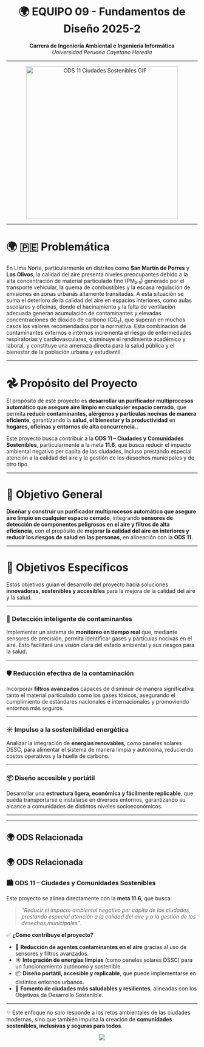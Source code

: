 <h1 align="center">🌍 <strong>EQUIPO 09 - Fundamentos de Diseño 2025-2</strong></h1>

<p align="center">
  <strong>Carrera de Ingeniería Ambiental e Ingeniería Informática</strong><br>
  <em>Universidad Peruana Cayetano Heredia</em>
</p>

---

<p align="center">
  <img src="https://aquafondo.org.pe/wp-content/themes/theme_2024/images/11-Ciudades-1.gif" alt="ODS 11 Ciudades Sostenibles GIF" width="400">
</p>

---
# 🌍 🇵🇪 Problemática  

En Lima Norte, particularmente en distritos como **San Martín de Porres** y **Los Olivos**, la calidad del aire presenta niveles preocupantes debido a la alta concentración de material particulado fino (PM₂.₅) generado por el transporte vehicular, la quema de combustibles y la escasa regulación de emisiones en zonas urbanas altamente transitadas. A esta situación se suma el deterioro de la calidad del aire en espacios interiores, como aulas escolares y oficinas, donde el hacinamiento y la falta de ventilación adecuada generan acumulación de contaminantes y elevadas concentraciones de dióxido de carbono (CO₂), que superan en muchos casos los valores recomendados por la normativa. Esta combinación de contaminantes externos e internos incrementa el riesgo de enfermedades respiratorias y cardiovasculares, disminuye el rendimiento académico y laboral, y constituye una amenaza directa para la salud pública y el bienestar de la población urbana y estudiantil.

---

# 𖣘 Propósito del Proyecto  

El propósito de este proyecto es **desarrollar un purificador multiprocesos automático que asegure aire limpio en cualquier espacio cerrado**, que permita **reducir contaminantes, alérgenos y partículas nocivas de manera eficiente**, garantizando la **salud, el bienestar y la productividad** en **hogares, oficinas y entornos de alta concurrencia.**.  

Este proyecto busca contribuir a la **ODS 11 – Ciudades y Comunidades Sostenibles**, particularmente a la meta **11.6**, que busca reducir el impacto ambiental negativo per capita de las ciudades, incluso prestando especial atención a la calidad del aire y la gestión de los desechos municipales y de otro tipo.

---

# 🎯 Objetivo General  

**Diseñar y construir un purificador multiprocesos automático que asegure aire limpio en cualquier espacio cerrado**, integrando **sensores de detección de componentes peligrosos en el aire y filtros de alta eficiencia**, con el propósito de **mejorar la calidad del aire en interiores y reducir los riesgos de salud en las personas**, en alineación con la **ODS 11**.  

---

# 📝 Objetivos Específicos  

Estos objetivos guían el desarrollo del proyecto hacia soluciones **innovadoras, sostenibles y accesibles** para la mejora de la calidad del aire y la salud.  

---

### 🔎 Detección inteligente de contaminantes  
Implementar un sistema de **monitoreo en tiempo real** que, mediante sensores de precisión, permita identificar gases y partículas nocivas en el aire. Esto facilitará una visión clara del estado ambiental y sus riesgos para la salud.  

---

### 🛡️ Reducción efectiva de la contaminación  
Incorporar **filtros avanzados** capaces de disminuir de manera significativa tanto el material particulado como los gases tóxicos, asegurando el cumplimiento de estándares nacionales e internacionales y promoviendo entornos más seguros.  

---

### ☀️ Impulso a la sostenibilidad energética  
Analizar la integración de **energías renovables**, como paneles solares DSSC, para alimentar el sistema de manera limpia y autónoma, reduciendo costos operativos y la huella de carbono.  

---

### 📦 Diseño accesible y portátil  
Desarrollar una **estructura ligera, económica y fácilmente replicable**, que pueda transportarse e instalarse en diversos entornos, garantizando su alcance a comunidades de distintos niveles socioeconómicos.  

---

---
## 🌍 ODS Relacionada

## 🌍 ODS Relacionada  

### 🏙️ **ODS 11 – Ciudades y Comunidades Sostenibles**  

Este proyecto se alinea directamente con la **meta 11.6**, que busca:  

> *“Reducir el impacto ambiental negativo per cápita de las ciudades, prestando especial atención a la calidad del aire y a la gestión de los desechos municipales”*.  

✅ **¿Cómo contribuye el proyecto?**  
- 🌱 **Reducción de agentes contaminantes en el aire** gracias al uso de sensores y filtros avanzados.  
- ☀️ **Integración de energías limpias** (como paneles solares DSSC) para un funcionamiento autónomo y sostenible.  
- 📦 **Diseño portátil, accesible y replicable**, que puede implementarse en distintos entornos urbanos.  
- 💚 **Fomento de ciudades más saludables y resilientes**, alineadas con los Objetivos de Desarrollo Sostenible.  

---

✨ Este enfoque no solo responde a los retos ambientales de las ciudades modernas, sino que también impulsa la creación de **comunidades sostenibles, inclusivas y seguras para todos**.

<p align="center">
  <img src="https://www.google.com/url?sa=i&url=https%3A%2F%2Fods.inei.gob.pe%2Fods%2F&psig=AOvVaw3eyYgoTT-x5_WUCFgFgMo5&ust=1758150452980000&source=images&cd=vfe&opi=89978449&ved=0CBQQjRxqFwoTCPCJhaSz3o8DFQAAAAAdAAAAABAE">
</p>


